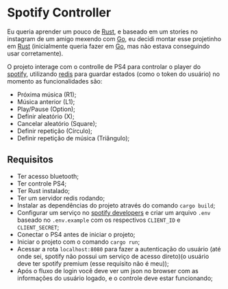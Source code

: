 # Spotify Controller

Eu queria aprender um pouco de [Rust](https://www.rust-lang.org/), e baseado em um stories no instagram de um amigo mexendo com [Go](https://go.dev/), eu decidi montar esse projetinho em [Rust](https://www.rust-lang.org/) (inicialmente queria fazer em [Go](https://go.dev/), mas não estava conseguindo usar corretamente).

O projeto interage com o controlle de PS4 para controlar o player do [spotify](https://developer.spotify.com/), utilizando [redis](https://redis.io/) para guardar estados (como o token do usuário) no momento as funcionalidades são:

- Próxima música (R1);
- Música anterior (L1);
- Play/Pause (Option);
- Definir aleatório (X);
- Cancelar aleatório (Square);
- Definir repetição (Círculo);
- Definir repetição de música (Triângulo);

## Requisitos

- Ter acesso bluetooth;
- Ter controle PS4;
- Ter Rust instalado;
- Ter um servidor redis rodando;
- Instalar as dependências do projeto através do comando `cargo build`;
- Configurar um serviço no [spotify developers](https://developer.spotify.com/) e criar um arquivo `.env` baseado no `.env.example` com os respectivos `CLIENT_ID` e `CLIENT_SECRET`;
- Conectar o PS4 antes de iniciar o projeto;
- Iniciar o projeto com o comando `cargo run`;
- Acessar a rota `localhost:8080` para fazer a autenticação do usuário (até onde sei, spotify não possui um serviço de acesso direto)(o usuário deve ter spotify premium (esse requisito não é meu));
- Após o fluxo de login você deve ver um json no browser com as informações do usuário logado, e o controle deve estar funcionando;

